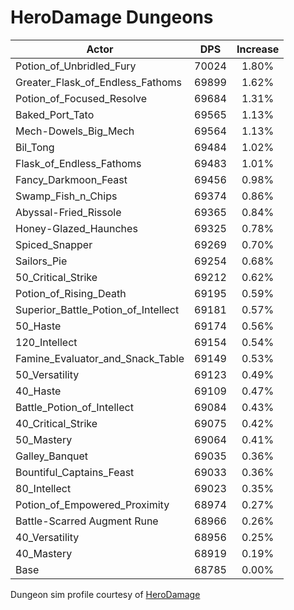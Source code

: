 # HeroDamage Dungeons
| Actor | DPS | Increase |
|---|:---:|:---:|
|Potion_of_Unbridled_Fury|70024|1.80%|
|Greater_Flask_of_Endless_Fathoms|69899|1.62%|
|Potion_of_Focused_Resolve|69684|1.31%|
|Baked_Port_Tato|69565|1.13%|
|Mech-Dowels_Big_Mech|69564|1.13%|
|Bil_Tong|69484|1.02%|
|Flask_of_Endless_Fathoms|69483|1.01%|
|Fancy_Darkmoon_Feast|69456|0.98%|
|Swamp_Fish_n_Chips|69374|0.86%|
|Abyssal-Fried_Rissole|69365|0.84%|
|Honey-Glazed_Haunches|69325|0.78%|
|Spiced_Snapper|69269|0.70%|
|Sailors_Pie|69254|0.68%|
|50_Critical_Strike|69212|0.62%|
|Potion_of_Rising_Death|69195|0.59%|
|Superior_Battle_Potion_of_Intellect|69181|0.57%|
|50_Haste|69174|0.56%|
|120_Intellect|69154|0.54%|
|Famine_Evaluator_and_Snack_Table|69149|0.53%|
|50_Versatility|69123|0.49%|
|40_Haste|69109|0.47%|
|Battle_Potion_of_Intellect|69084|0.43%|
|40_Critical_Strike|69075|0.42%|
|50_Mastery|69064|0.41%|
|Galley_Banquet|69035|0.36%|
|Bountiful_Captains_Feast|69033|0.36%|
|80_Intellect|69023|0.35%|
|Potion_of_Empowered_Proximity|68974|0.27%|
|Battle-Scarred Augment Rune|68966|0.26%|
|40_Versatility|68956|0.25%|
|40_Mastery|68919|0.19%|
|Base|68785|0.00%|

 Dungeon sim profile courtesy of [HeroDamage](https://www.herodamage.com/)